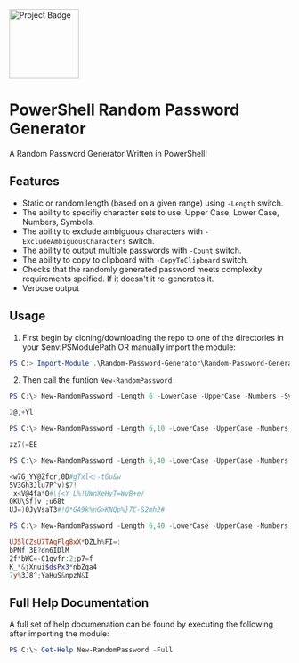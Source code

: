 <a href="https://ci.appveyor.com/project/MaxAnderson95/random-password-generator">
<img src="https://ci.appveyor.com/api/projects/status/github/MaxAnderson95/Random-Password-Generator?branch=master&svg=true" alt="Project Badge" width="125">
</a>

# PowerShell Random Password Generator
A Random Password Generator Written in PowerShell!

## Features
* Static or random length (based on a given range) using `-Length` switch.
* The ability to specifiy character sets to use: Upper Case, Lower Case, Numbers, Symbols.
* The ability to exclude ambiguous characters with `-ExcludeAmbiguousCharacters` switch.
* The ability to output multiple passwords with `-Count` switch.
* The ability to copy to clipboard with `-CopyToClipboard` switch.
* Checks that the randomly generated password meets complexity requirements spcified. If it doesn't it re-generates it.
* Verbose output

## Usage
1. First begin by cloning/downloading the repo to one of the directories in your $env:PSModulePath OR manually import the module:
```PowerShell
PS C:> Import-Module .\Random-Password-Generator\Random-Password-Generator
```

2. Then call the funtion `New-RandomPassword`

```PowerShell
PS C:\> New-RandomPassword -Length 6 -LowerCase -UpperCase -Numbers -Symbols

2@,+Yl
```

```PowerShell
PS C:\> New-RandomPassword -Length 6,10 -LowerCase -UpperCase -Numbers -Symbols

zz7(=EE
```

```PowerShell
PS C:\> New-RandomPassword -Length 6,40 -LowerCase -UpperCase -Numbers -Symbols -Count 5

<w7G_YY@Zfcr,0D#gTxl<:-tGu&w
5V3Gh3Jlu7P^v)$7!
_x<V@4fa*O#\{<Y_L%!UWnXeHyT=WvB+e/
QKU\Sf)v_;u68t
UJ=)0JyVsaT3#!Q*GA9k%nG>KNQp%}7C-S2mh2#
```

```PowerShell
PS C:\> New-RandomPassword -Length 6,40 -LowerCase -UpperCase -Numbers -Symbols -ExcludeAmbiguousCharacters -Count 5

UJ5lCZsU7TAqFlg8xX*DZLh%FI=:
bPMf_3E?dn6IDlM
2f*bWC=-C1gvfr:2;p7=f
K_*&jXnui$dsPx3*nbZqa4
7y%3J8^;YaHuS&npzN&I
```

## Full Help Documentation
A full set of help documenation can be found by executing the following after importing the module:
```PowerShell
PS C:\> Get-Help New-RandomPassword -Full
```

